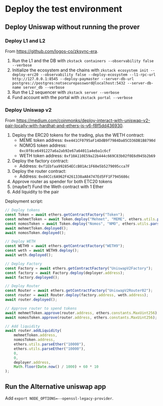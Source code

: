 # Deploy the test environment

## Deploy Uniswap without running the prover

### Deploy L1 and L2

From https://github.com/logos-co/zksync-era.

1. Run the L1 and the DB with `zkstack containers --observability false --verbose`
2. Initialize the ecosystem and the chains with `zkstack ecosystem init --deploy-erc20 --observability false --deploy-ecosystem --l1-rpc-url http://127.0.0.1:8545 --deploy-paymaster --server-db-url postgres://postgres:notsecurepassword@localhost:5432 --server-db-name server_db --verbose`
3. Run the L2 sequencer with `zkstack server --verbose`
4. Fund account with the portal with `zkstack portal --verbose`

### Deploy Uniswap v2

From https://medium.com/coinmonks/deploy-interact-with-uniswap-v2-pair-locally-with-hardhat-and-ethers-js-v6-f8f5dd436930.

1. Deploy the ERC20 tokens for the trading, plus the WETH contract:
    * MEME token address: `0xe441CF0795aF14DdB9f7984Da85CD36DB1B8790d`
    * NOMOS token address: `0xc8f8ce6491227a6a2ab92e67a64011a4eba1c6cf`
    * WETH token address: `0xf10A110E59a22b444c669C83b02f0E6d945b2b69`
2. Deploy the factory contract:
    * Address: `0xf1Ebfaa992854ECcB01Ac1F60e5b5279095cca7F`
3. Deploy the router contract:
    * Address: `0xd4CCc6A962F4261338aA84747Ed5FF1F7945686c`
4. Approve router as spender for both ETC20 tokens
5. (maybe?) Fund the Weth contract with 1 Ether
6. Add liquidity to the pair

Deployment script:

```ts
// Deploy tokens
const Token = await ethers.getContractFactory("Token");
const mehmetToken = await Token.deploy("Mehmet", "MEME", ethers.utils.parseEther("1000000"));
const nomosToken = await Token.deploy("Nomos", "NMO", ethers.utils.parseEther("1000000"));
await mehmetToken.deployed();
await nomosToken.deployed();

// Deploy WETH
const WETH9 = await ethers.getContractFactory("WETH9");
const weth = await WETH9.deploy();
await weth.deployed();

// Deploy Factory
const Factory = await ethers.getContractFactory("UniswapV2Factory");
const factory = await Factory.deploy(deployer.address);
await factory.deployed();

// Deploy Router
const Router = await ethers.getContractFactory("UniswapV2Router02");
const router = await Router.deploy(factory.address, weth.address);
await router.deployed();

// Approve router to spend tokens
await mehmetToken.approve(router.address, ethers.constants.MaxUint256);
await nomosToken.approve(router.address, ethers.constants.MaxUint256);

// Add liquidity
await router.addLiquidity(
    mehmetToken.address,
    nomosToken.address,
    ethers.utils.parseEther("10000"),
    ethers.utils.parseEther("10000"),
    0,
    0,
    deployer.address,
    Math.floor(Date.now() / 1000) + 60 * 10
);
```


## Run the Alternative uniswap app

Add `export NODE_OPTIONS=--openssl-legacy-provider`.